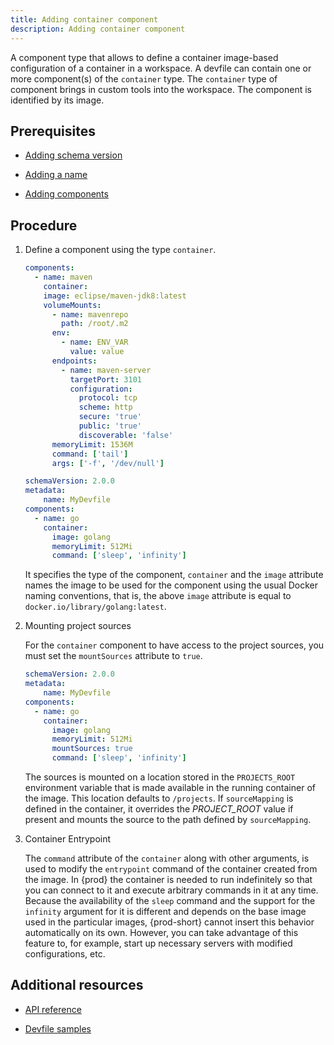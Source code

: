 ```yaml
---
title: Adding container component
description: Adding container component
---
```


A component type that allows to define a container image-based
configuration of a container in a workspace. A devfile can contain one
or more component(s) of the `container` type. The `container` type of
component brings in custom tools into the workspace. The component is
identified by its image.

## Prerequisites

- [Adding schema version](./versions)

- [Adding a name](./metadata)

- [Adding components](./adding-components)

## Procedure

1. Define a component using the type `container`.

    ```yaml {% title="A container component" filename="devfile.yaml" %}
    components:
      - name: maven
        container:
        image: eclipse/maven-jdk8:latest
        volumeMounts:
          - name: mavenrepo
            path: /root/.m2
          env:
            - name: ENV_VAR
              value: value
          endpoints:
            - name: maven-server
              targetPort: 3101
              configuration:
                protocol: tcp
                scheme: http
                secure: 'true'
                public: 'true'
                discoverable: 'false'
          memoryLimit: 1536M
          command: ['tail']
          args: ['-f', '/dev/null']
    ```

    ```yaml {% title="A minimal container component" filename="devfile.yaml" %}
    schemaVersion: 2.0.0
    metadata:
        name: MyDevfile
    components:
      - name: go
        container:
          image: golang
          memoryLimit: 512Mi
          command: ['sleep', 'infinity']
    ```

    It specifies the type of the component, `container` and the `image`
    attribute names the image to be used for the component using the
    usual Docker naming conventions, that is, the above `image`
    attribute is equal to `docker.io/library/golang:latest`.

2. Mounting project sources

    For the `container` component to have access to the project sources,
    you must set the `mountSources` attribute to `true`.

    ```yaml {% filename="devfile.yaml" %}
    schemaVersion: 2.0.0
    metadata:
        name: MyDevfile
    components:
      - name: go
        container:
          image: golang
          memoryLimit: 512Mi
          mountSources: true
          command: ['sleep', 'infinity']
    ```

    The sources is mounted on a location stored in the `PROJECTS_ROOT`
    environment variable that is made available in the running container
    of the image. This location defaults to `/projects`. If
    `sourceMapping` is defined in the container, it overrides the
    *PROJECT\_ROOT* value if present and mounts the source to the path
    defined by `sourceMapping`.

3. Container Entrypoint

    The `command` attribute of the `container` along with other arguments, is used to modify the `entrypoint` command of the container created from the image. In {prod} the container is needed to run indefinitely so that you can connect to it and execute arbitrary commands in it at any time. Because the availability of the `sleep` command and the support for the `infinity` argument for it is different and depends on the base image used in the particular images, {prod-short} cannot insert this behavior automatically on its own. However, you can take advantage of this feature to, for example, start up necessary servers with modified configurations, etc.

## Additional resources

- [API reference](./devfile-schema)

- [Devfile samples](./devfile-samples)

